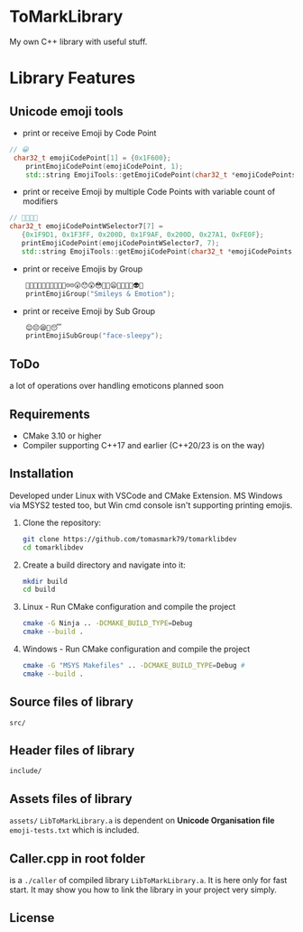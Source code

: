 # ToMarkLibrary

My own C++ library with useful stuff.

# Library Features

## Unicode emoji tools
- print or receive Emoji by Code Point
```cpp
// 😀
 char32_t emojiCodePoint[1] = {0x1F600}; 
    printEmojiCodePoint(emojiCodePoint, 1);
    std::string EmojiTools::getEmojiCodePoint(char32_t *emojiCodePoints, size_t length)
```

- print or receive Emoji by multiple Code Points with variable count of modifiers
 ```cpp
 // 🧑🏿‍🦯‍➡️
 char32_t emojiCodePointWSelector7[7] =
    {0x1F9D1, 0x1F3FF, 0x200D, 0x1F9AF, 0x200D, 0x27A1, 0xFE0F}; 
    printEmojiCodePoint(emojiCodePointWSelector7, 7);
    std::string EmojiTools::getEmojiCodePoint(char32_t *emojiCodePoints, size_t length)
```

- print or receive Emojis by Group
```cpp
    🤠🥳🥸😎🤓🧐😕🫤😟🙁☹️☹😮😯😲😳🥺🥹😦🤡👹👺👻👽👾
    printEmojiGroup("Smileys & Emotion");    
```

- print or receive Emoji by Sub Group
```cpp
    😌😔😪🤤😴
    printEmojiSubGroup("face-sleepy");
```

## ToDo

a lot of operations over handling emoticons
planned soon

## Requirements

- CMake 3.10 or higher
- Compiler supporting C++17 and earlier (C++20/23 is on the way)

## Installation

Developed under Linux with VSCode and CMake Extension.
MS Windows via MSYS2 tested too, but Win cmd console isn't supporting printing emojis.


1. Clone the repository:
    ```sh
    git clone https://github.com/tomasmark79/tomarklibdev
    cd tomarklibdev
    ```

2. Create a build directory and navigate into it:
    ```sh
    mkdir build
    cd build
    ```

3. Linux - Run CMake configuration and compile the project
    ```sh
    cmake -G Ninja .. -DCMAKE_BUILD_TYPE=Debug 
    cmake --build .
    ```
3. Windows - Run CMake configuration and compile the project
     ```sh
    cmake -G "MSYS Makefiles" .. -DCMAKE_BUILD_TYPE=Debug #
    cmake --build .
    ```

## Source files of library
`src/`

## Header files of library
`include/`

## Assets files of library
`assets/`
`LibToMarkLibrary.a` is dependent on **Unicode Organisation file** `emoji-tests.txt` which is included.

## Caller.cpp in root folder
is a `./caller` of compiled library `LibToMarkLibrary.a`. It is here only for fast start. It may show you how to link the library in your project very simply.

## License

